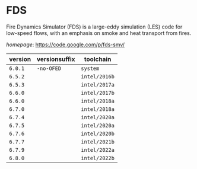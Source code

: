 # FDS

Fire Dynamics Simulator (FDS) is a large-eddy simulation (LES) code for low-speed flows, with an emphasis on smoke and  heat transport from fires.

*homepage*: <https://code.google.com/p/fds-smv/>

version | versionsuffix | toolchain
--------|---------------|----------
``6.0.1`` | ``-no-OFED`` | ``system``
``6.5.2`` |  | ``intel/2016b``
``6.5.3`` |  | ``intel/2017a``
``6.6.0`` |  | ``intel/2017b``
``6.6.0`` |  | ``intel/2018a``
``6.7.0`` |  | ``intel/2018a``
``6.7.4`` |  | ``intel/2020a``
``6.7.5`` |  | ``intel/2020a``
``6.7.6`` |  | ``intel/2020b``
``6.7.7`` |  | ``intel/2021b``
``6.7.9`` |  | ``intel/2022a``
``6.8.0`` |  | ``intel/2022b``
